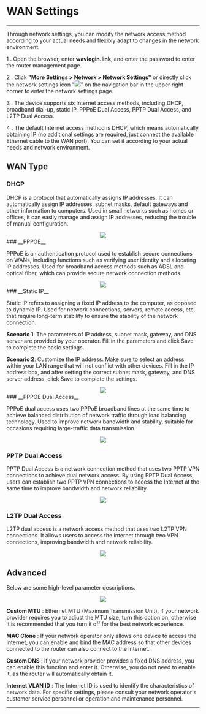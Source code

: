 <!--<style>
    .text {
        font-size: 21px; 
    }
</style>
-->
# WAN Settings

---
Through network settings, you can modify the network access method according to your actual needs and flexibly adapt to changes in the network environment.


1 . Open the browser, enter __wavlogin.link__, and enter the password to enter the router management page.

2 . Click __"More Settings > Network > Network Settings"__ or directly click the network settings icon "<img class="boxshadow" src="/images/moresettings.png">" on the navigation bar in the upper right corner to enter the network settings page.

3 . The device supports six Internet access methods, including DHCP, broadband dial-up, static IP, PPPoE Dual Access, PPTP Dual Access, and L2TP Dual Access. 

4 . The default Internet access method is DHCP, which means automatically obtaining IP (no additional settings are required, just connect the available Ethernet cable to the WAN port). You can set it according to your actual needs and network environment.

## __WAN Type__

### __DHCP__
<p class="text">
DHCP is a protocol that automatically assigns IP addresses. It can automatically assign IP addresses, subnet masks, default gateways and other information to computers.
Used in small networks such as homes or offices, it can easily manage and assign IP addresses, reducing the trouble of manual configuration.
</p>
<div style="text-align: center;">
    <img class="boxshadow" src="/images/wan01.png">
</div>
### __PPPOE__
<p class="text">
PPPoE is an authentication protocol used to establish secure connections on WANs, including functions such as verifying user identity and allocating IP addresses.
Used for broadband access methods such as ADSL and optical fiber, which can provide secure network connection methods.
</p>
<div style="text-align: center;">
    <img class="boxshadow" src="/images/wan02.png">
</div>
### __Static IP__
<p class="text">
Static IP refers to assigning a fixed IP address to the computer, as opposed to dynamic IP.
 Used for network connections, servers, remote access, etc. that require long-term stability to ensure the stability of the network connection.
</p>

__Scenario 1__: The parameters of IP address, subnet mask, gateway, and DNS server are provided by your operator. Fill in the parameters and click Save to complete the basic settings.

__Scenario 2__: Customize the IP address. Make sure to select an address within your LAN range that will not conflict with other devices. Fill in the IP address box, and after setting the correct subnet mask, gateway, and DNS server address, click Save to complete the settings.

<div style="text-align: center;">
    <img class="boxshadow" src="/images/wan03.png">
</div>
### __PPPOE Dual Access__
<p class="text">
 PPPoE dual access uses two PPPoE broadband lines at the same time to achieve balanced distribution of network traffic through load balancing technology.
 Used to improve network bandwidth and stability, suitable for occasions requiring large-traffic data transmission.
</p>
<div style="text-align: center;">
    <img class="boxshadow" src="/images/wan04.png">
</div>

### __PPTP Dual Access__
<p class="text">
PPTP Dual Access is a network connection method that uses two PPTP VPN connections to achieve dual network access. By using PPTP Dual Access, users can establish two PPTP VPN connections to access the Internet at the same time to improve bandwidth and network reliability.
</p>
<div style="text-align: center;">
    <img class="boxshadow" src="/images/wan05.png">
</div>

### __L2TP Dual Access__
<p class="text">
L2TP dual access is a network access method that uses two L2TP VPN connections. It allows users to access the Internet through two VPN connections, improving bandwidth and network reliability.
</p>

<div style="text-align: center;">
    <img class="boxshadow" src="/images/wan06.png">
</div>

## __Advanced__

Below are some high-level parameter descriptions.

<div style="text-align: center;">
    <img class="boxshadow" src="/images/wanadvanced.png">
</div>

__Custom MTU__ : Ethernet MTU (Maximum Transmission Unit), if your network provider requires you to adjust the MTU size, turn this option on, otherwise it is recommended that you turn it off for the best network experience.

__MAC Clone__ : If your network operator only allows one device to access the Internet, you can enable and bind the MAC address so that other devices connected to the router can also connect to the Internet.

__Custom DNS__ : If your network provider provides a fixed DNS address, you can enable this function and enter it. Otherwise, you do not need to enable it, as the router will automatically obtain it.

__Internet VLAN ID__ : The Internet ID is used to identify the characteristics of network data. For specific settings, please consult your network operator's customer service personnel or operation and maintenance personnel.

---